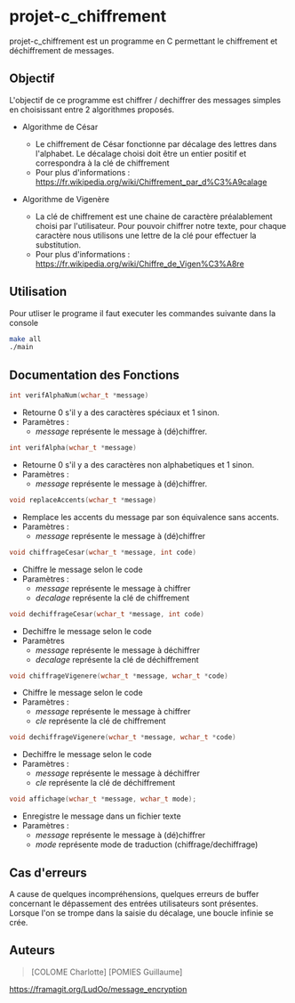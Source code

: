 # projet-c_chiffrement

projet-c_chiffrement est un programme en C permettant le chiffrement et déchiffrement de messages.

## Objectif

L'objectif de ce programme est chiffrer / dechiffrer des messages simples en choisissant entre 2 algorithmes proposés.

* Algorithme de César
    * Le chiffrement de César fonctionne par décalage des lettres dans l'alphabet. Le décalage choisi doit être un entier positif et correspondra à la clé de chiffrement 
    * Pour plus d'informations : https://fr.wikipedia.org/wiki/Chiffrement_par_d%C3%A9calage

* Algorithme de Vigenère
    * La clé de chiffrement est une chaine de caractère préalablement choisi par l'utilisateur. Pour pouvoir chiffrer notre texte, pour chaque caractère nous utilisons une lettre de la clé pour effectuer la substitution.
    * Pour plus d'informations : https://fr.wikipedia.org/wiki/Chiffre_de_Vigen%C3%A8re

## Utilisation

Pour utliser le programe il faut executer les commandes suivante dans la console
```bash
make all
./main
```

## Documentation des Fonctions
```c 
int verifAlphaNum(wchar_t *message)
```
* Retourne 0 s'il y a des caractères spéciaux et 1 sinon.
* Paramètres :
    * *message* représente le message à (dé)chiffrer.

```c
int verifAlpha(wchar_t *message)
```
* Retourne 0 s'il y a des caractères non alphabetiques et 1 sinon.
* Paramètres :
    * *message* représente le message à (dé)chiffrer.

```c   
void replaceAccents(wchar_t *message)
```
* Remplace les accents du message par son équivalence sans accents.
* Paramètres :
    * *message* représente le message à (dé)chiffrer

```c 
void chiffrageCesar(wchar_t *message, int code)
```
* Chiffre le message selon le code
* Paramètres :
    * *message* représente le message à chiffrer
    * *decalage* représente la clé de chiffrement 

```c
void dechiffrageCesar(wchar_t *message, int code)
```
* Dechiffre le message selon le code
* Paramètres
    * *message* représente le message à déchiffrer
    * *decalage* représente la clé de déchiffrement 

```c   
void chiffrageVigenere(wchar_t *message, wchar_t *code)
```
* Chiffre le message selon le code
* Paramètres :
    * *message* représente le message à chiffrer
    * *cle* représente la clé de chiffrement 

```c  
void dechiffrageVigenere(wchar_t *message, wchar_t *code)
```
* Dechiffre le message selon le code
* Paramètres :
    * *message* représente le message à déchiffrer
    * *cle* représente la clé de déchiffrement 

```c   
void affichage(wchar_t *message, wchar_t mode);
```
* Enregistre le message dans un fichier texte
* Paramètres :
    * *message* représente le message à (dé)chiffrer
	* *mode* représente mode de traduction (chiffrage/dechiffrage)

## Cas d'erreurs

A cause de quelques incompréhensions, quelques erreurs de buffer concernant le dépassement des entrées utilisateurs sont présentes.
Lorsque l'on se trompe dans la saisie du décalage, une boucle infinie se crée.

## Auteurs

> [COLOME Charlotte]
> [POMIES Guillaume]

https://framagit.org/LudOo/message_encryption
